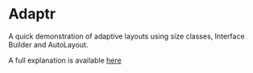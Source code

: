Adaptr
======

A quick demonstration of adaptive layouts using size classes, Interface Builder and AutoLayout.

A full explanation is available [here](http://adoptioncurve.net/archives/2014/08/working-with-size-classes-in-interface-builder/)
